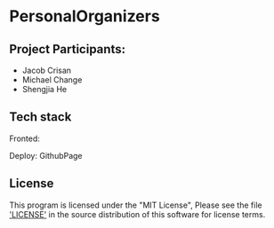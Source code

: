 # PersonalOrganizers

## Project Participants:

- Jacob Crisan
- Michael Change
- Shengjia He

## Tech stack
Fronted:

Deploy: GithubPage

## License

This program is licensed under the "MIT License", Please
see the file ['LICENSE'](https://github.com/Sanlinlin/PersonalOrganizers/blob/master/LICENSE) in the source distribution of this
software for license terms.
